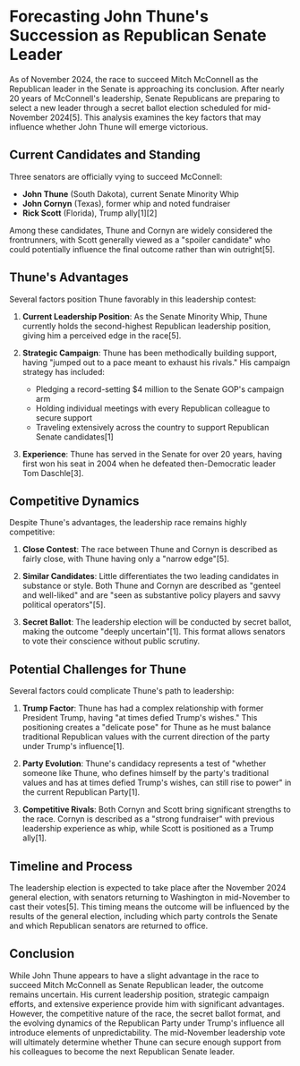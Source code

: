 # Forecasting John Thune's Succession as Republican Senate Leader

As of November 2024, the race to succeed Mitch McConnell as the Republican leader in the Senate is approaching its conclusion. After nearly 20 years of McConnell's leadership, Senate Republicans are preparing to select a new leader through a secret ballot election scheduled for mid-November 2024[5]. This analysis examines the key factors that may influence whether John Thune will emerge victorious.

## Current Candidates and Standing

Three senators are officially vying to succeed McConnell:

- **John Thune** (South Dakota), current Senate Minority Whip
- **John Cornyn** (Texas), former whip and noted fundraiser
- **Rick Scott** (Florida), Trump ally[1][2]

Among these candidates, Thune and Cornyn are widely considered the frontrunners, with Scott generally viewed as a "spoiler candidate" who could potentially influence the final outcome rather than win outright[5].

## Thune's Advantages

Several factors position Thune favorably in this leadership contest:

1. **Current Leadership Position**: As the Senate Minority Whip, Thune currently holds the second-highest Republican leadership position, giving him a perceived edge in the race[5].

2. **Strategic Campaign**: Thune has been methodically building support, having "jumped out to a pace meant to exhaust his rivals." His campaign strategy has included:
   - Pledging a record-setting $4 million to the Senate GOP's campaign arm
   - Holding individual meetings with every Republican colleague to secure support
   - Traveling extensively across the country to support Republican Senate candidates[1]

3. **Experience**: Thune has served in the Senate for over 20 years, having first won his seat in 2004 when he defeated then-Democratic leader Tom Daschle[3].

## Competitive Dynamics

Despite Thune's advantages, the leadership race remains highly competitive:

1. **Close Contest**: The race between Thune and Cornyn is described as fairly close, with Thune having only a "narrow edge"[5].

2. **Similar Candidates**: Little differentiates the two leading candidates in substance or style. Both Thune and Cornyn are described as "genteel and well-liked" and are "seen as substantive policy players and savvy political operators"[5].

3. **Secret Ballot**: The leadership election will be conducted by secret ballot, making the outcome "deeply uncertain"[1]. This format allows senators to vote their conscience without public scrutiny.

## Potential Challenges for Thune

Several factors could complicate Thune's path to leadership:

1. **Trump Factor**: Thune has had a complex relationship with former President Trump, having "at times defied Trump's wishes." This positioning creates a "delicate pose" for Thune as he must balance traditional Republican values with the current direction of the party under Trump's influence[1].

2. **Party Evolution**: Thune's candidacy represents a test of "whether someone like Thune, who defines himself by the party's traditional values and has at times defied Trump's wishes, can still rise to power" in the current Republican Party[1].

3. **Competitive Rivals**: Both Cornyn and Scott bring significant strengths to the race. Cornyn is described as a "strong fundraiser" with previous leadership experience as whip, while Scott is positioned as a Trump ally[1].

## Timeline and Process

The leadership election is expected to take place after the November 2024 general election, with senators returning to Washington in mid-November to cast their votes[5]. This timing means the outcome will be influenced by the results of the general election, including which party controls the Senate and which Republican senators are returned to office.

## Conclusion

While John Thune appears to have a slight advantage in the race to succeed Mitch McConnell as Senate Republican leader, the outcome remains uncertain. His current leadership position, strategic campaign efforts, and extensive experience provide him with significant advantages. However, the competitive nature of the race, the secret ballot format, and the evolving dynamics of the Republican Party under Trump's influence all introduce elements of unpredictability. The mid-November leadership vote will ultimately determine whether Thune can secure enough support from his colleagues to become the next Republican Senate leader.